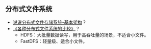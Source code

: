 ## 分布式文件系统

* [说说分布式文件存储系统-基本架构](https://zhuanlan.zhihu.com/p/27666295)？
* [《各种分布式文件系统的比较》](https://blog.csdn.net/gatieme/article/details/44982961)？
  * HDFS：大批量数据读写，用于高吞吐量的场景，不适合小文件。
  * FastDFS：轻量级、适合小文件。



